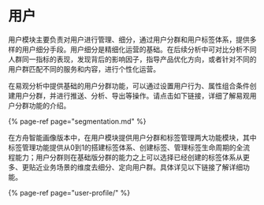 # 用户

用户模块主要负责对用户进行管理、细分，通过用户分群和用户标签体系，提供多样的用户细分手段。用户细分是精细化运营的基础。在后续分析中可对比分析不同人群同一指标的表现，发现背后的影响因子，指导产品优化方向，或者针对不同的用户群匹配不同的服务和内容，进行个性化运营。

在易观分析中提供基础的用户分群功能，可以通过设置用户行为、属性组合条件创建用户分群，并进行推送、分析、导出等操作。请点击如下链接，详细了解易观用户分群功能的介绍。

{% page-ref page="segmentation.md" %}

在方舟智能画像版本中，在用户模块提供用户分群和标签管理两大功能模块，其中标签管理功能提供从0到1的搭建标签体系、创建标签、管理标签生命周期的全流程能力；用户分群则在基础版分群的能力之上可以选择已经创建的标签体系从更多、更贴近业务场景的维度去细分、定向用户群。具体详见以下链接了解详细功能。

{% page-ref page="user-profile/" %}


